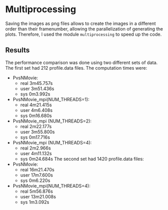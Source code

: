 # Multiprocessing

Saving the images as png files allows to create the images in a different order than their framenumber, allowing the parallelization of generating the plots. Therefore, I used the module `multiprocessing` to speed up the code.

## Results
The performance comparison was done using two different sets of data. The first set had 212 profile.data files. The computation times were:
- PvsNMovie:
  - real  3m45.757s
  - user  3m51.436s
  - sys   0m3.992s
- PvsNMovie\_mpi(NUM\_THREADS=1):
  - real  4m21.415s
  - user  4m6.408s
  - sys  0m16.680s 
- PvsNMovie\_mpi (NUM\_THREADS=2):
  - real  2m22.177s
  - user  3m55.800s
  - sys   0m17.716s 
- PvsNMovie\_mpi (NUM\_THREADS=4):
  - real  2m2.966s
  - user  4m11.132s
  - sys   0m24.684s
The second set had 1420 profile.data files:
- PvsNMovie:
  - real  16m21.470s
  - user  17m7.600s
  - sys   0m6.220s
- PvsNMovie\_mpi(NUM\_THREADS=4):
  - real  5m56.876s
  - user  13m21.008s
  - sys   1m3.092s 
